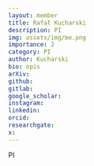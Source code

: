 ```yaml
---
layout: member
title: Rafał Kucharski
description: PI
img: assets/img/me.png
importance: 2
category: PI
author: Kucharski
bio: opis
arXiv:
github: 
gitlab:
google_scholar:
instagram:
linkedin: 
orcid:
researchgate:
x: 
---
```


PI
